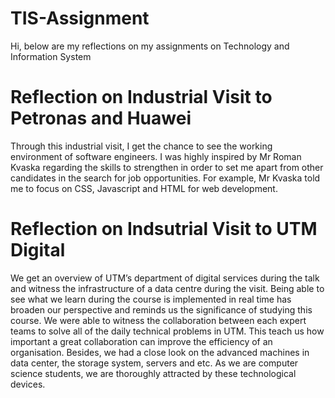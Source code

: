 # TIS-Assignment
Hi, below are my reflections on my assignments on Technology and Information System
# Reflection on Industrial Visit to Petronas and Huawei
Through this industrial visit, I get the chance to see the working environment of software engineers. I was highly inspired by Mr Roman Kvaska regarding the skills to strengthen in order to set me apart from other candidates in the search for job opportunities. For example, Mr Kvaska told me to focus on CSS, Javascript and HTML for web development.
# Reflection on Indsutrial Visit to UTM Digital
We get an overview of UTM’s department of digital services during the talk and witness the infrastructure of a data centre during the visit. Being able to see what we learn during the course is implemented in real time has broaden our perspective and reminds us the significance of studying this course. We were able to witness the collaboration between each expert teams to solve all of the daily technical problems in UTM. This teach us how important a great collaboration can improve the efficiency of an organisation. Besides, we had a close look on the advanced machines in data center, the storage system, servers and etc. As we are computer science students, we are thoroughly attracted by these technological devices.

